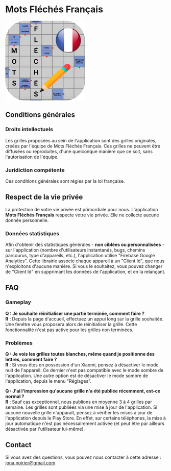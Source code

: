 # Mots Fléchés Français

![Logo Application](images/icone_app_250_250_rounded.png?raw=true "Title")

## Conditions générales

### Droits intellectuels

Les grilles proposées au sein de l'application sont des grilles originales, créées par l'équipe de Mots Fléchés Français.
Ces grilles ne peuvent être diffusées ou reproduites, d'une quelconque manière que ce soit, sans l'autorisation de l'équipe.

<!--
### Abonnements

L'application propose des achats intégrés, appelés abonnements. 
Les prix et la fréquence du paiement sont affichés sur la page Premium ("_Devenir Premium_").
La totalité de la gestion de l'abonnement est assurée Google Play. 
Sans annulation (nommée "résiliation") de votre part depuis Google Play, et conformément à la politique Google Play, l'abonnement sera renouvelé automatiquement à la fin de la période de renouvellement.
Vous pouvez donc résilier l'abonnement en cours, ce dernier restera valide jusqu'à la fin de la période, et ne sera donc pas renouvelé.
Tout abonnement débuté ne peut être annulé.

Exemple, pour un abonnement de 6 mois, souscrit au 1er janvier : 
- Ce dernier sera renouvelé automatiquement le 1er juillet, pour 6 mois supplémentaires, au même prix.
- Si vous le résiliez au 25 mai, l'abonnement restera valide jusqu'au 1er juillet, et ne sera pas renouvelé.
-->

### Juridiction compétente

Ces conditions générales sont régies par la loi française. 

## Respect de la vie privée

La protection de votre vie privée est primordiale pour nous.
L'application **Mots Fléchés Français** respecte votre vie privée. Elle ne collecte aucune donnée personnelle.

### Données statistiques

Afin d'obtenir des statistiques générales - **non ciblées ou personnalisées** - sur l'application (nombre d'utilisateurs instantanés, bugs, chemins parcourus, type d'appareils, etc.),
l'application utilise "Firebase Google Analytics". Cette librairie associe chaque appareil à un "Client Id", que nous n'exploitons d'aucune manière.
Si vous le souhaitez, vous pouvez changer de "Client Id" en supprimant les données de l'application, et en la relançant.


## FAQ

### Gameplay

**Q : Je souhaite réinitialiser une partie terminée, comment faire ?**\
**R** : Depuis la page d'accueil, effectuez un appui long sur la grille souhaitée. Une fenêtre vous proposera alors de réinitialiser la grille. Cette fonctionnalité n'est pas active pour les grilles non terminées. 

### Problèmes 

**Q : Je vois les grilles toutes blanches, même quand je positionne des lettres, comment faire ?**\
**R** : Si vous êtes en possession d'un Xiaomi, pensez à désactiver le mode nuit de l'appareil.
Ce dernier n'est pas compatible avec le mode sombre de l'application.
Une autre option est de désactiver le mode sombre de l'application, depuis le menu "Réglages".

**Q : J'ai l'impression qu'aucune grille n'a été publiée récemment, est-ce normal ?**\
**R** : Sauf cas exceptionnel, nous publions en moyenne 3 à 4 grilles par semaine. 
Les grilles sont publiées via une mise à jour de l'application. Si aucune nouvelle grille n'apparaît, pensez à vérifier les mises à jour de l'application depuis le Play Store. 
En effet, sur certains téléphones, la mise à jour automatique n'est pas nécessairement activée (et peut être par ailleurs désactivée par l'utilisateur lui-même).

<!--
### Mode Premium

**Q : Quels avantages m'offre le mode Premium ?**\
**R** : Le mode Premium vous offre 3 avantages majeurs : 
- la suppression de la publicité, 
- l'accès à des grilles exclusives,
- la capacité à pouvoir jouer en illimité aux grilles générées (_dans la limite des grilles disponibles, généralement 100 par semaine_).


**Q : Comment fonctionne l'abonnement ?**\
**R** : Comme la grande majorité des abonnements via applications Android, l'abonnement est assuré par Google Play. Le montant est la période de renouvellement vous sont affichés sur la page "Devenir Premium".
L'abonnement se renouvelle automatiquement en fin d'échéance, pour une nouvelle période de même durée, et pour le même montant


**Q : Je souhaite stopper mon abonnement, comment faire ?**\
**R** : Vous pouvez résilier votre abonnement depuis la section "Abonnements" du Google Play Store. 
L'abonnement restera valide jusqu'à la fin de la période en cours, et ne sera donc pas renouvelé.
Vous perderez donc l'accès aux fonctionnalités Premium à la fin de la période en cours.\
Tout abonnement débuté ne peut être annulé dans sa période en cours.
-->

## Contact

Si vous avez des questions, vous pouvez nous contacter à cette adresse : <jona.poirier@gmail.com>

